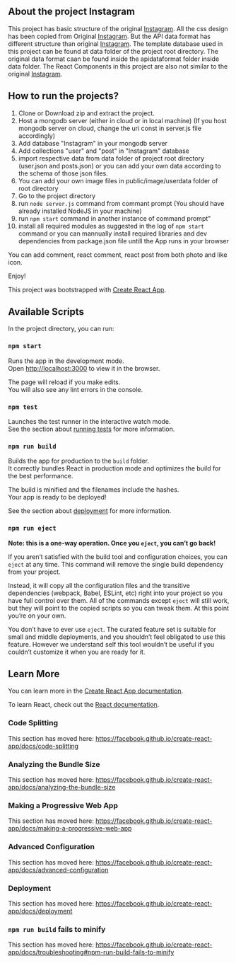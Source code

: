 ## About the project Instagram

This project has basic structure of the original [Instagram](https://www.instagram.com/). All the css design has been copied from Original [Instagram](https://www.instagram.com/). But the API data format has different structure than original [Instagram](https://www.instagram.com/). The template database used in this project can be found at data folder of the project root directory. The original data format caan be found inside the apidataformat folder inside data folder. The React Components in this project are also not similar to the original [Instagram](https://www.instagram.com/).


## How to run the projects?
1. Clone or Download zip and extract the project.
2. Host a mongodb server (either in cloud or in local machine) (If you host mongodb server on cloud, change the uri const in server.js file accordingly)
3. Add database "Instagram" in your mongodb server
4. Add collections "user" and "post" in "Instagram" database
5. import respective data from data folder of project root directory (user.json and posts.json) or you can add your own data according to the schema of those json files.
6. You can add your own image files in public/image/userdata folder of root directory
7. Go to the project directory
8. run `node server.js` command from commant prompt (You should have already installed NodeJS in your machine)
9. run `npm start` command in another instance of command prompt"
10. install all required modules as suggested in the log of `npm start` command or you can mannually install required libraries and dev dependencies from package.json file untill the App runs in your browser


You can add comment, react comment, react post from both photo and like icon.

Enjoy!


This project was bootstrapped with [Create React App](https://github.com/facebook/create-react-app).

## Available Scripts

In the project directory, you can run:

### `npm start`

Runs the app in the development mode.<br />
Open [http://localhost:3000](http://localhost:3000) to view it in the browser.

The page will reload if you make edits.<br />
You will also see any lint errors in the console.

### `npm test`

Launches the test runner in the interactive watch mode.<br />
See the section about [running tests](https://facebook.github.io/create-react-app/docs/running-tests) for more information.

### `npm run build`

Builds the app for production to the `build` folder.<br />
It correctly bundles React in production mode and optimizes the build for the best performance.

The build is minified and the filenames include the hashes.<br />
Your app is ready to be deployed!

See the section about [deployment](https://facebook.github.io/create-react-app/docs/deployment) for more information.

### `npm run eject`

**Note: this is a one-way operation. Once you `eject`, you can’t go back!**

If you aren’t satisfied with the build tool and configuration choices, you can `eject` at any time. This command will remove the single build dependency from your project.

Instead, it will copy all the configuration files and the transitive dependencies (webpack, Babel, ESLint, etc) right into your project so you have full control over them. All of the commands except `eject` will still work, but they will point to the copied scripts so you can tweak them. At this point you’re on your own.

You don’t have to ever use `eject`. The curated feature set is suitable for small and middle deployments, and you shouldn’t feel obligated to use this feature. However we understand self this tool wouldn’t be useful if you couldn’t customize it when you are ready for it.

## Learn More

You can learn more in the [Create React App documentation](https://facebook.github.io/create-react-app/docs/getting-started).

To learn React, check out the [React documentation](https://reactjs.org/).

### Code Splitting

This section has moved here: https://facebook.github.io/create-react-app/docs/code-splitting

### Analyzing the Bundle Size

This section has moved here: https://facebook.github.io/create-react-app/docs/analyzing-the-bundle-size

### Making a Progressive Web App

This section has moved here: https://facebook.github.io/create-react-app/docs/making-a-progressive-web-app

### Advanced Configuration

This section has moved here: https://facebook.github.io/create-react-app/docs/advanced-configuration

### Deployment

This section has moved here: https://facebook.github.io/create-react-app/docs/deployment

### `npm run build` fails to minify

This section has moved here: https://facebook.github.io/create-react-app/docs/troubleshooting#npm-run-build-fails-to-minify
